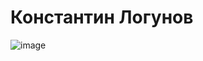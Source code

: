 # Константин Логунов
![image](https://github.com/kotevega/kotevega/assets/120304580/23d55ceb-7154-487a-a58c-3cb185ae4b78)


